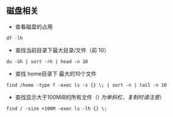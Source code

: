 ## 磁盘相关
- 查看磁盘的占用
```shell
df -lh
```
- 查找当前目录下最大目录/文件（前 10）
```shell
du -Sh | sort -rh | head -n 10
```
- 查找 home目录下 最大的10个文件
```shell
find /home -type f -exec ls -s {} \; | sort -n | tail -n 10
```
- 查找显示大于100MiB的所有文件（*\ 为单斜杠，复制时请注意*）
```shell
find / -size +100M -exec ls -lh {} \;
```
